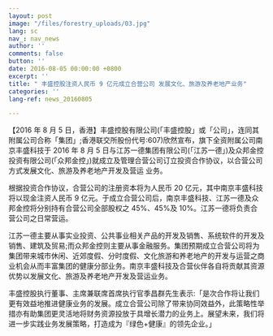 ```yaml
---
layout: post
image: "/files/forestry_uploads/03.jpg"
lang: sc
nav_: nav_news
author: ''
comments: false
button: ''
date: 2016-08-05 00:00:00 +0800
excerpt: ''
title: " 丰盛控股注资人民币 9 亿元成立合营公司 发展文化、旅游及养老地产业务"
categories: ''
lang-ref: news_20160805

---
```

【2016 年 8 月 5 日，香港】丰盛控股有限公司(「丰盛控股」或「公司」，连同其附属公司合称「集团」;香港联交所股份代号:607)欣然宣布，旗下全资附属公司南京丰盛科技于 2016 年 8 月 5 日与江苏一德集团有限公司(「江苏一德」)及众邦金控投资有限公司(「众邦金控」)就成立及管理合营公司订立投资合作协议，以合营公司方式发展文化、旅游及养老地产开发及营运 业务。

根据投资合作协议，合营公司的注册资本将为人民币 20 亿元，其中南京丰盛科技将以现金注资人民币 9 亿元。于成立合营公司后，南京丰盛科技、江苏一德及众邦金控将分别持有合营公司全部股权之 45%、45%及 10%。江苏一德将负责合营公司之日常营运。

江苏一德主要从事实业投资、公共事业相关产品的开发及销售、系统软件的开发及销售、建筑及贸易;而众邦金控则主要从事金融服务。集团预期成立合营公司将为集团带来城市休闲、近郊度假、分时度假、文化旅游和养老地产的开发与运营之商业机会从而丰富集团的健康分部业务。南京丰盛科技及合营伙伴各自将贡献其资源优势以发展文化、旅游及养老地产开发及营运业务。

丰盛控股执行董事、主席兼联席首席执行官季昌群先生表示:「是次合作将让我们更有效益地推进健康业务的发展。成立合营公司除了带来协同效益外，此策略性举措亦有助集团更灵活地将财务资源投放于具增长潜力的业务上。展望未来，我们将进一步实践业务发展策略，打造成为『绿色+健康』的领先企业。」

